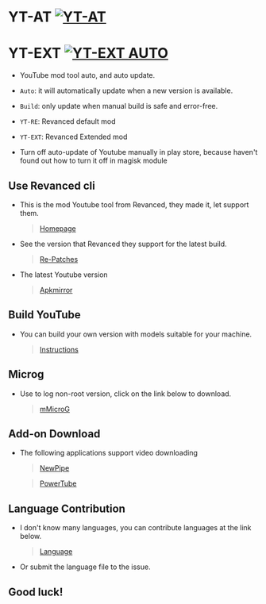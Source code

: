 
# YT-AT [![YT-AT](https://github.com/kakathic/YT-AT/actions/workflows/Auto.yml/badge.svg)](https://github.com/kakathic/YT-AT/actions/workflows/Auto.yml)

# YT-EXT [![YT-EXT AUTO](https://github.com/kakathic/YT-AT/actions/workflows/XAuto.yml/badge.svg)](https://github.com/kakathic/YT-AT/actions/workflows/XAuto.yml)
 
- YouTube mod tool auto, and auto update.

- `Auto`: it will automatically update when a new version is available.

- `Build`: only update when manual build is safe and error-free.

- `YT-RE`: Revanced default mod

- `YT-EXT`: Revanced Extended mod

- Turn off auto-update of Youtube manually in play store, because haven't found out how to turn it off in magisk module

**Use Revanced cli**
---

- This is the mod Youtube tool from Revanced, they made it, let support them.

   > [Homepage](https://github.com/revanced)

- See the version that Revanced they support for the latest build.

   > [Re-Patches](https://github.com/revanced/revanced-patches)

- The latest Youtube version

   > [Apkmirror](https://www.apkmirror.com/apk/google-inc/youtube/)

**Build YouTube**
---

- You can build your own version with models suitable for your machine. 

   > [Instructions](https://github.com/kakathic/YT-AT/blob/Vip/.github/Tools/Auto.md)

**Microg**
---

- Use to log non-root version, click on the link below to download.

   > [mMicroG](https://github.com/inotia00/mMicroG/releases)

**Add-on Download**
---

- The following applications support video downloading

   > [NewPipe](https://newpipe.net)

   > [PowerTube](https://github.com/razar-dev/PowerTube)

**Language Contribution**
---

- I don't know many languages, you can contribute languages ​​at the link below.

   > [Language](https://github.com/kakathic/YT-AT/tree/Vip/.github/Language)

- Or submit the language file to the issue.

**Good luck!**
---
